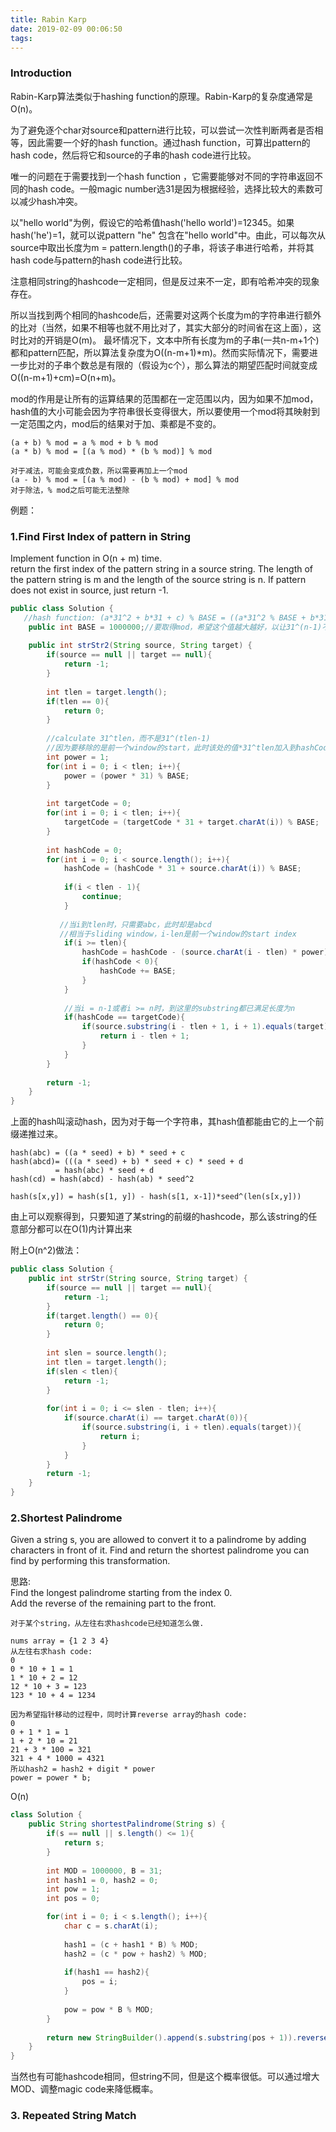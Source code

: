```yaml
---
title: Rabin Karp
date: 2019-02-09 00:06:50
tags:
---
```


### Introduction
Rabin-Karp算法类似于hashing function的原理。Rabin-Karp的复杂度通常是O(n)。

为了避免逐个char对source和pattern进行比较，可以尝试一次性判断两者是否相等，因此需要一个好的hash function。通过hash function，可算出pattern的hash code，然后将它和source的子串的hash code进行比较。

唯一的问题在于需要找到一个hash function ，它需要能够对不同的字符串返回不同的hash code。一般magic number选31是因为根据经验，选择比较大的素数可以减少hash冲突。

以"hello world"为例，假设它的哈希值hash('hello world')=12345。如果hash('he')=1，就可以说pattern "he" 包含在"hello world"中。由此，可以每次从source中取出长度为m = pattern.length()的子串，将该子串进行哈希，并将其hash code与pattern的hash code进行比较。

注意相同string的hashcode一定相同，但是反过来不一定，即有哈希冲突的现象存在。

所以当找到两个相同的hashcode后，还需要对这两个长度为m的字符串进行额外的比对（当然，如果不相等也就不用比对了，其实大部分的时间省在这上面），这时比对的开销是O(m)。
最坏情况下，文本中所有长度为m的子串(一共n-m+1个)都和pattern匹配，所以算法复杂度为O((n-m+1)*m)。然而实际情况下，需要进一步比对的子串个数总是有限的（假设为c个），那么算法的期望匹配时间就变成O((n-m+1)+cm)=O(n+m)。

mod的作用是让所有的运算结果的范围都在一定范围以内，因为如果不加mod，hash值的大小可能会因为字符串很长变得很大，所以要使用一个mod将其映射到一定范围之内，mod后的结果对于加、乘都是不变的。
```
(a + b) % mod = a % mod + b % mod
(a * b) % mod = [(a % mod) * (b % mod)] % mod

对于减法，可能会变成负数，所以需要再加上一个mod
(a - b) % mod = [(a % mod) - (b % mod) + mod] % mod
对于除法，% mod之后可能无法整除
```


例题：
### 1.Find First Index of pattern in String
Implement function in O(n + m) time.  
return the first index of the pattern string in a source string. The length of the pattern string is m and the length of the source string is n. If pattern does not exist in source, just return -1.


```java
public class Solution {
   //hash function: (a*31^2 + b*31 + c) % BASE = ((a*31^2 % BASE + b*31) % BASE + c) % BASE
    public int BASE = 1000000;//要取得mod，希望这个值越大越好，以让31^(n-1)不越界
  
    public int strStr2(String source, String target) {
        if(source == null || target == null){
            return -1;
        }
        
        int tlen = target.length();
        if(tlen == 0){
            return 0;
        }
        
        //calculate 31^tlen，而不是31^(tlen-1)
        //因为要移除的是前一个window的start，此时该处的值*31^tlen加入到hashCode里了
        int power = 1;
        for(int i = 0; i < tlen; i++){
            power = (power * 31) % BASE;
        }
        
        int targetCode = 0;
        for(int i = 0; i < tlen; i++){
            targetCode = (targetCode * 31 + target.charAt(i)) % BASE;
        }
        
        int hashCode = 0;
        for(int i = 0; i < source.length(); i++){
            hashCode = (hashCode * 31 + source.charAt(i)) % BASE;
            
            if(i < tlen - 1){
                continue;
            }
            
           //当i到tlen时，只需要abc，此时却是abcd
           //相当于sliding window，i-len是前一个window的start index
            if(i >= tlen){
                hashCode = hashCode - (source.charAt(i - tlen) * power) % BASE;
                if(hashCode < 0){
                    hashCode += BASE;
                }
            }
            
            //当i = n-1或者i >= n时，到这里的substring都已满足长度为n
            if(hashCode == targetCode){
                if(source.substring(i - tlen + 1, i + 1).equals(target)){
                    return i - tlen + 1;
                }
            }
        }
        
        return -1;
    }
}
```

上面的hash叫滚动hash，因为对于每一个字符串，其hash值都能由它的上一个前缀递推过来。
```
hash(abc) = ((a * seed) + b) * seed + c
hash(abcd)= (((a * seed) + b) * seed + c) * seed + d
          = hash(abc) * seed + d
hash(cd) = hash(abcd) - hash(ab) * seed^2

hash(s[x,y]) = hash(s[1, y]) - hash(s[1, x-1])*seed^(len(s[x,y]))
```
由上可以观察得到，只要知道了某string的前缀的hashcode，那么该string的任意部分都可以在O(1)内计算出来

附上O(n^2)做法：
```java
public class Solution {
    public int strStr(String source, String target) {
        if(source == null || target == null){
            return -1;
        }
        if(target.length() == 0){
            return 0;
        }
        
        int slen = source.length();
        int tlen = target.length();
        if(slen < tlen){
            return -1;
        }
        
        for(int i = 0; i <= slen - tlen; i++){
            if(source.charAt(i) == target.charAt(0)){
                if(source.substring(i, i + tlen).equals(target)){
                    return i;
                }
            }
        }
        return -1;
    }
}
```

### 2.Shortest Palindrome
Given a string s, you are allowed to convert it to a palindrome by adding characters in front of it. Find and return the shortest palindrome you can find by performing this transformation.

思路:  
Find the longest palindrome starting from the index 0.   
Add the reverse of the remaining part to the front.

```
对于某个string，从左往右求hashcode已经知道怎么做.

nums array = {1 2 3 4}
从左往右求hash code:
0
0 * 10 + 1 = 1
1 * 10 + 2 = 12
12 * 10 + 3 = 123
123 * 10 + 4 = 1234

因为希望指针移动的过程中，同时计算reverse array的hash code:
0
0 + 1 * 1 = 1
1 + 2 * 10 = 21
21 + 3 * 100 = 321
321 + 4 * 1000 = 4321
所以hash2 = hash2 + digit * power
power = power * b;
```
O(n)
```java
class Solution {
    public String shortestPalindrome(String s) {
        if(s == null || s.length() <= 1){
            return s;
        }
        
        int MOD = 1000000, B = 31;
        int hash1 = 0, hash2 = 0;
        int pow = 1;
        int pos = 0;

        for(int i = 0; i < s.length(); i++){
            char c = s.charAt(i);
          
            hash1 = (c + hash1 * B) % MOD;
            hash2 = (c * pow + hash2) % MOD;
            
            if(hash1 == hash2){
                pos = i;
            }
            
            pow = pow * B % MOD;
        }
        
        return new StringBuilder().append(s.substring(pos + 1)).reverse().append(s).toString();
    }
}
```
当然也有可能hashcode相同，但string不同，但是这个概率很低。可以通过增大MOD、调整magic code来降低概率。

### 3. Repeated String Match
